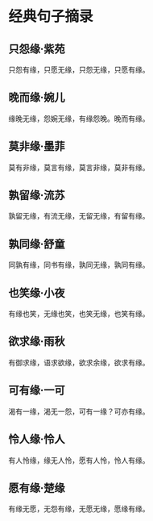 
# 经典句子摘录

## 只怨缘·紫苑
只怨有缘，只愿无缘，只怨无缘，只愿有缘。
## 晚而缘·婉儿
缘晚无缘，怨婉无缘，有缘怨晚。晚而有缘。
## 莫非缘·墨菲
莫有非缘，莫言有缘，莫言非缘，莫非有缘。
## 孰留缘·流苏
孰留无缘，有流无缘，无留无缘，有留有缘。
## 孰同缘·舒童
同孰有缘，同书有缘，孰同无缘，孰同有缘。
## 也笑缘·小夜
有缘也笑，无缘也笑，也笑无缘，也笑有缘。
## 欲求缘·雨秋
有御求缘，语求欲缘，欲求余缘，欲求有缘。
## 可有缘·一可
渴有一缘，渴无一怨，可有一缘？可亦有缘。
## 怜人缘·怜人
有人怜缘，缘无人怜，愿有人怜，怜人有缘。
## 愿有缘·楚缘
有缘无愿，无怨有缘，无愿无缘，愿缘有缘。



<!-- ## 楚缘篇
###  1-第26章 疼妹妹宠妹妹不能骗妹妹
哥哥的应该像父亲一样大度和包容，要疼妹妹宠妹妹不能骗妹妹，答应妹妹的每一件事都要做到，对妹妹讲得每一句话都要真心，不许欺负妹妹骂妹妹要相信妹妹，别人欺负妹妹，做哥哥的要在第一时间出来帮妹妹，妹妹开心，哥哥就要陪着妹妹开心，妹妹不开心，哥哥就要哄妹妹开心，永远都要觉得自己的妹妹是最可爱的…



###  2-第1077章 以下制上
有一点您肯定知道，来请我喝这杯酒的时候，您就应该、必须做出这样一个觉悟——要么吃掉我这颗棋子，要么被我这颗棋子吃掉...注定会分出胜负的一盘子，是不可能没有失败者的，玩得起，就得输得起，因为每一步棋都是自己下的，是甜是苦，自找的。



###  3-第707章 一瞬间的憧憬
人生就像一本笔记，在有限的页数里，有着我期望书写的幸福...然而，某个人的出现和某个人的消失，撕掉了所有还未来得及描绘的空白页...从此，幸福无处落笔...从此，憧憬等来幻灭...梦惊醒，都是空，唯有恨与不甘在心中。恨她，恨她，恨她！怨他，怨他，爱他......

###  4-第857章 真相
山再高，只要有路，就不是翻越不了的绝顶峭壁，只在于登山的人有没有做好登山的准备。


###  5-第1059章 楚缘的真心话
我好像突然搞明白了一件事情：这就是喜欢与爱的区别，‘喜欢’是不择手段的满足自己，‘爱’是浑然忘我的去满足于她。


###  6-第123章 墨菲与我，邀请与推脱
婉转的拒绝就不是拒绝了吗？没有人是傻子，谁会听不出来？直接一点有什么不好？干脆利落，也省得有人不知好歹的纠缠下去，烦了别人，更烦了自己。


###  7-第123章 墨菲与我，邀请与推脱
世界上没有谁的人生是既定好的，生存的方式是自己选择的，所以，现实，是可以改变的，正所谓，事在人为。


###  8-第1211章 江玉第二
在商场之中，你有理想，就必然会有竞争，而只要存在竞争，其结果，就注定是有人成功，有人失败，适者生存是法则，你不踩着别人的脑袋爬上去，别人就会踩着你的脑袋爬上去，这是定律。


###  9-第393章 张明杰的坦白
商人追求的，永远只有最大利益。
—— 负是非《问题妹妹恋上我》

###  10-　　第326章 面厚心黑
假如我们看到有人溺水，都知道见义勇为是正确的，跳下水救人是值得歌颂的，但倘若我们根本就不会游泳呢？所以说，正确的道理并不能保证结果是完美还是悲惨，道理可以左右一件事的发生，而人的能力才是左右结果的关键。
—— 负是非《问题妹妹恋上我》 -->


